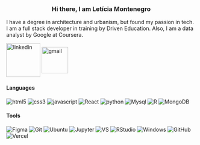 <h3 align="center"> Hi there, I am Letícia Montenegro</h3>

I have a degree in architecture and urbanism, but found my passion in tech. I am a full stack developer in training by Driven Education. Also, I am a data analyst by Google at Coursera.

[<img width="90px" align = "center" alt = "linkedin" src = "https://img.shields.io/badge/LinkedIn-0077B5?style=for-the-badge&logo=linkedin&logoColor=white"/>][linkedin]
[<img width="70px" align = "center" alt = "gmail" src = "https://img.shields.io/badge/Gmail-D14836?style=for-the-badge&logo=gmail&logoColor=white"/>][gmail]

#### Languages
<div>
    <img align = "center" alt = "html5" src = "https://img.shields.io/badge/HTML5-E34F26?style=for-the-badge&logo=html5&logoColor=white" />
    <img align = "center" alt = "css3" src = "https://img.shields.io/badge/CSS3-1572B6?style=for-the-badge&logo=css3&logoColor=white" />
    <img align = "center" alt = "javascript" src = "https://img.shields.io/badge/JavaScript-323330?style=for-the-badge&logo=javascript&logoColor=F7DF1E" />
    <img align = "center" alt = "React" src = "https://img.shields.io/badge/React-20232A?style=for-the-badge&logo=react&logoColor=61DAFB "/>
    <img align = "center" alt = "python" src = "https://img.shields.io/badge/Python-3776AB?style=for-the-badge&logo=python&logoColor=white" />
    <img align = "center" alt = "Mysql" src = "https://img.shields.io/badge/MySQL-005C84?style=for-the-badge&logo=mysql&logoColor=white" />
    <img align = "center" alt = "R" src = "https://img.shields.io/badge/R-276DC3?style=for-the-badge&logo=r&logoColor=white" />
    <img align = "center" alt = "MongoDB" src = "https://img.shields.io/badge/MongoDB-4EA94B?style=for-the-badge&logo=mongodb&logoColor=white" />
</div>

#### Tools
<div>
    <img align = "center" alt = "Figma" src = "https://img.shields.io/badge/Figma-F24E1E?style=for-the-badge&logo=figma&logoColor=white" />
    <img align = "center" alt = "Git" src = "https://img.shields.io/badge/GIT-E44C30?style=for-the-badge&logo=git&logoColor=white" />
    <img align = "center" alt = "Ubuntu" src = "https://img.shields.io/badge/Ubuntu-E95420?style=for-the-badge&logo=ubuntu&logoColor=white" />
    <img align = "center" alt = "Jupyter" src = "https://img.shields.io/badge/Jupyter-F37626.svg?&style=for-the-badge&logo=Jupyter&logoColor=white" />
    <img align = "center" alt = "VS" src = "https://img.shields.io/badge/VSCode-0078D4?style=for-the-badge&logo=visual%20studio%20code&logoColor=white" />
    <img align = "center" alt = "RStudio" src = "https://img.shields.io/badge/RStudio-75AADB?style=for-the-badge&logo=RStudio&logoColor=white" />
    <img align = "center" alt = "Windows" src = "https://img.shields.io/badge/Windows-0078D6?style=for-the-badge&logo=windows&logoColor=white" />
    <img align = "center" alt = "GitHub" src = "https://img.shields.io/badge/GitHub-100000?style=for-the-badge&logo=github&logoColor=white" />
    <img align = "center" alt = "Vercel" src = "https://img.shields.io/badge/Vercel-000000?style=for-the-badge&logo=vercel&logoColor=white" />
</div>

[linkedin]: https://www.linkedin.com/in/let%C3%ADcia-montenegro-214b6b226/
[gmail]: https://mail.google.com/mail/u/0/?tab=rm&ogbl#inbox?compose=CllgCKCFSxDsZBnjjLNdLCrfRlFDPgMkCmsSPZjfWWjpmfNhFkQzMJxNFMvGQDvgHSLMjfHfKMg

<!--
**montenegroleticia/montenegroleticia** is a ✨ _special_ ✨ repository because its `README.md` (this file) appears on your GitHub profile.

Here are some ideas to get you started:

- 🔭 I’m currently working on ...
- 🌱 I’m currently learning ...
- 👯 I’m looking to collaborate on ...
- 🤔 I’m looking for help with ...
- 💬 Ask me about ...
- 📫 How to reach me: ...
- 😄 Pronouns: ...
- ⚡ Fun fact: ...
-->

